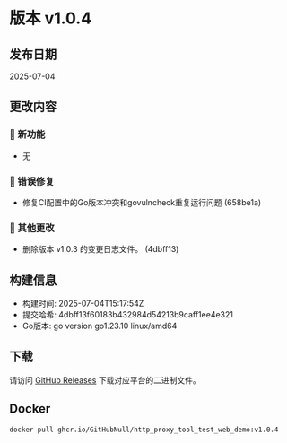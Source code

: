 # 版本 v1.0.4

## 发布日期
2025-07-04

## 更改内容

### 🚀 新功能
- 无

### 🐛 错误修复
- 修复CI配置中的Go版本冲突和govulncheck重复运行问题 (658be1a)

### 📝 其他更改
- 删除版本 v1.0.3 的变更日志文件。 (4dbff13)

## 构建信息
- 构建时间: 2025-07-04T15:17:54Z
- 提交哈希: 4dbff13f60183b432984d54213b9caff1ee4e321
- Go版本: go version go1.23.10 linux/amd64

## 下载
请访问 [GitHub Releases](https://github.com/GitHubNull/http_proxy_tool_test_web_demo/releases/tag/v1.0.4) 下载对应平台的二进制文件。

## Docker
```bash
docker pull ghcr.io/GitHubNull/http_proxy_tool_test_web_demo:v1.0.4
```

